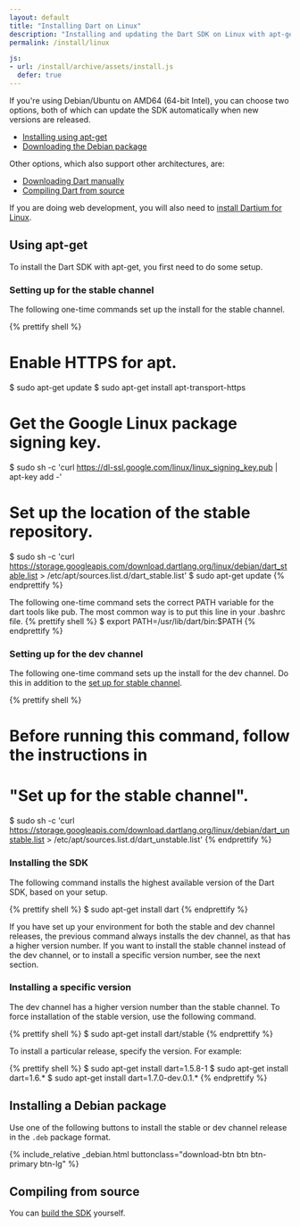 ```yaml
---
layout: default
title: "Installing Dart on Linux"
description: "Installing and updating the Dart SDK on Linux with apt-get, a Debian package, and compiling from source."
permalink: /install/linux

js:
- url: /install/archive/assets/install.js
  defer: true
---
```


If you're using Debian/Ubuntu on AMD64 (64-bit Intel), you can choose two options,
both of which can update the SDK automatically
when new versions are released.

* [Installing using apt-get](#using-apt-get)
* [Downloading the Debian package](#installing-a-debian-package)

Other options, which also support other architectures, are:

* [Downloading Dart manually](/install/archive)
* [Compiling Dart from source](#compiling-from-source)

If you are doing web development, you will also need to
<a data-bits="64" data-os="linux" data-tool="dartium"
    class="download-link"
    href="{{ site.custom.downloads.dartarchive-stable-url-prefix }}/latest/dartium/dartium-linux-x64-release.zip">install Dartium for Linux</a>.

## Using apt-get

To install the Dart SDK with apt-get, you first need to do some setup.

### Setting up for the stable channel

The following one-time commands set up the install for the stable channel.

{% prettify shell %}
# Enable HTTPS for apt.
$ sudo apt-get update
$ sudo apt-get install apt-transport-https
# Get the Google Linux package signing key.
$ sudo sh -c 'curl https://dl-ssl.google.com/linux/linux_signing_key.pub | apt-key add -'
# Set up the location of the stable repository.
$ sudo sh -c 'curl https://storage.googleapis.com/download.dartlang.org/linux/debian/dart_stable.list > /etc/apt/sources.list.d/dart_stable.list'
$ sudo apt-get update
{% endprettify %}

The following one-time command sets the correct PATH variable for the dart tools like pub.
The most common way is to put this line in your .bashrc file.
{% prettify shell %}
$ export PATH=/usr/lib/dart/bin:$PATH
{% endprettify %}

### Setting up for the dev channel

The following one-time command sets up the install for the dev channel.
Do this in addition to the [set up for stable channel](#setting-up-for-the-stable-channel).

{% prettify shell %}
# Before running this command, follow the instructions in
# "Set up for the stable channel".
$ sudo sh -c 'curl https://storage.googleapis.com/download.dartlang.org/linux/debian/dart_unstable.list > /etc/apt/sources.list.d/dart_unstable.list'
{% endprettify %}


### Installing the SDK

The following command installs the highest available version of the Dart SDK,
based on your setup.

{% prettify shell %}
$ sudo apt-get install dart
{% endprettify %}

If you have set up your environment for both the stable and dev channel
releases, the previous command always installs the dev channel, as that
has a higher version number.
If you want to install the stable channel instead of the dev channel,
or to install a specific version number, see the next section.


### Installing a specific version

The dev channel has a higher version number than the stable channel.
To force installation of the stable version, use the following command.

{% prettify shell %}
$ sudo apt-get install dart/stable
{% endprettify %}

To install a particular release, specify the version.
For example:

{% prettify shell %}
$ sudo apt-get install dart=1.5.8-1
$ sudo apt-get install dart=1.6.*
$ sudo apt-get install dart=1.7.0-dev.0.1.*
{% endprettify %}


## Installing a Debian package

Use one of the following buttons to install the stable or
dev channel release in the `.deb` package format.

{% include_relative _debian.html buttonclass="download-btn btn btn-primary btn-lg" %}

## Compiling from source

You can [build the SDK](https://github.com/dart-lang/sdk/wiki/Building) yourself.
